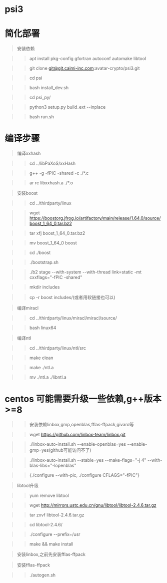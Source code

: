 # psi3
# 简化部署

> 安装依赖

>> apt install pkg-config gfortran autoconf automake libtool

>> git clone git@git.caimi-inc.com:avatar-crypto/psi3.git

>> cd psi

>> bash install_dev.sh

>> cd psi_py/

>> python3 setup.py build_ext --inplace

>> bash run.sh







# 编译步骤

> 编译xxhash

>> cd ../libPaXoS/xxHash
 
>> g++ -g -fPIC -shared -c ./*.c

>> ar rc libxxhash.a ./*.o

> 安装boost

>> cd ../thirdparty/linux

>> wget https://boostorg.jfrog.io/artifactory/main/release/1.64.0/source/boost_1_64_0.tar.bz2

>> tar xfj boost_1_64_0.tar.bz2

>> mv boost_1_64_0 boost

>> cd ./boost

>> ./bootstrap.sh

>> ./b2 stage --with-system --with-thread link=static -mt cxxflags="-fPIC -shared"

>> mkdir includes

>> cp -r boost includes/(或者用软链接也可以)

> 编译miracl

>> cd ../thirdparty/linux/miracl/miracl/source/

>> bash linux64

> 编译ntl

>> cd ../thirdparty/linux/ntl/src

>> make clean

>> make ./ntl.a 

>> mv ./ntl.a ./libntl.a

# centos 可能需要升级一些依赖,g++版本>=8

>> 安装依赖linbox,gmp,openblas,fflas-ffpack,givaro等

>> wget https://github.com/linbox-team/linbox.git

>> ./linbox-auto-install.sh --enable-openblas=yes --enable-gmp=yes(github可能访问不了)

>> ./linbox-auto-install.sh --stable=yes --make-flags="-j 4" --with-blas-libs="-lopenblas"

>> {./configure --with-pic,  ./configure CFLAGS="-fPIC"}


> libtool升级

>> yum remove libtool

>> wget http://mirrors.ustc.edu.cn/gnu/libtool/libtool-2.4.6.tar.gz

>> tar zxvf libtool-2.4.6.tar.gz

>> cd libtool-2.4.6/

>> ./configure --prefix=/usr

>> make && make install

> 安装linbox,之前先安装fflas-ffpack

> 安装fflas-ffpack

>> ./autogen.sh 